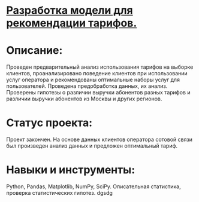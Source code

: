 
<h1 align="left"><a href="https://github.com/Shakal-tabaki/yandex_practicum/blob/main/project_recommendation_of_tariffs/recommendation_of_tariffs.ipynb" target="_blank">Разработка модели для рекомендации тарифов.</a></h1>

<h1>Описание:</h1>

Проведен предварительный анализ использования тарифов на выборке клиентов,
проанализировано поведение клиентов при использовании услуг оператора и
рекомендованы оптимальные наборы услуг для пользователей. Проведена предобработка
данных, их анализ. Проверены гипотезы о различии выручки абонентов разных тарифов и
различии выручки абонентов из Москвы и других регионов. 


<h1>Статус проекта:</h1>
Проект закончен. На основе данных клиентов оператора сотовой связи был произведен анализ данных и предложен оптимальный тариф.

<h1>Навыки и инструменты:</h1>  
Python, Pandas, Matplotlib, NumPy, SciPy.</dir>  
Описательная статистика, проверка статистических гипотез.
</dir>   
dgsdg
